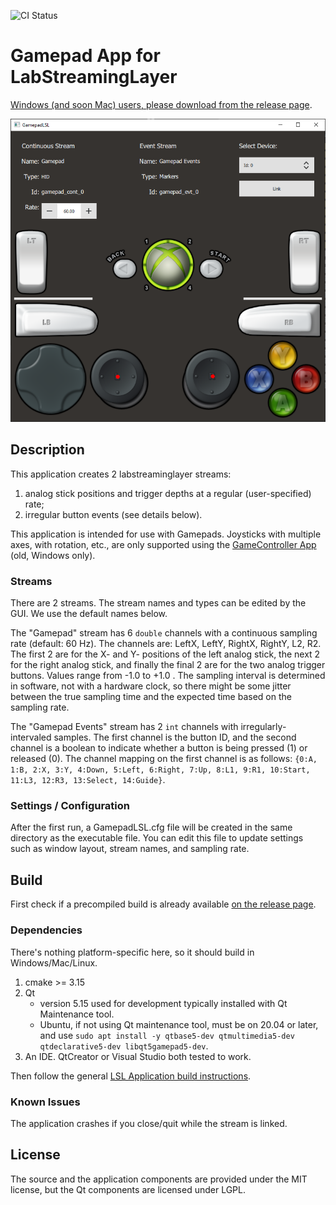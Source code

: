 ![CI Status](https://github.com/labstreaminglayer/App-Gamepad/workflows/C/C++%20CI/badge.svg)

# Gamepad App for LabStreamingLayer

[Windows (and soon Mac) users, please download from the release page](https://github.com/labstreaminglayer/App-Gamepad/releases).

![Image of GamepadLSL](https://github.com/labstreaminglayer/App-Gamepad/blob/master/GamepadLSL-screenshot.PNG?raw=true)

## Description

This application creates 2 labstreaminglayer streams:
1. analog stick positions and trigger depths at a regular (user-specified) rate;
2. irregular button events (see details below).

This application is intended for use with Gamepads. Joysticks with multiple axes, with rotation, etc., are only supported using the [GameController App](https://github.com/labstreaminglayer/App-GameController) (old, Windows only).

### Streams

There are 2 streams. The stream names and types can be edited by the GUI. We use the default names below.

The "Gamepad" stream has 6 `double` channels with a continuous sampling rate (default: 60 Hz).
The channels are: LeftX, LeftY, RightX, RightY, L2, R2. The first 2 are for the X- and Y- positions of the left analog stick, the next 2 for the right analog stick, and finally the final 2 are for the two analog trigger buttons. Values range from -1.0 to +1.0 .
The sampling interval is determined in software, not with a hardware clock, so there might be some jitter between the true sampling time and the expected time based on the sampling rate.

The "Gamepad Events" stream has 2 `int` channels with irregularly-intervaled samples. The first channel is the button ID, and the second channel is a boolean to indicate whether a button is being pressed (1) or released (0). The channel mapping on the first channel is as follows: `{0:A, 1:B, 2:X, 3:Y, 4:Down, 5:Left, 6:Right, 7:Up, 8:L1, 9:R1, 10:Start, 11:L3, 12:R3, 13:Select, 14:Guide}`.

### Settings / Configuration

After the first run, a GamepadLSL.cfg file will be created in the same directory as the executable file. You can edit this file to update settings such as window layout, stream names, and sampling rate.

## Build

First check if a precompiled build is already available [on the release page](https://github.com/labstreaminglayer/App-Gamepad/releases).

### Dependencies

There's nothing platform-specific here, so it should build in Windows/Mac/Linux.

1. cmake >= 3.15
1. Qt
    * version 5.15 used for development typically installed with Qt Maintenance tool.
    * Ubuntu, if not using Qt maintenance tool, must be on 20.04 or later, and use `sudo apt install -y qtbase5-dev qtmultimedia5-dev qtdeclarative5-dev libqt5gamepad5-dev`.
1. An IDE. QtCreator or Visual Studio both tested to work.

Then follow the general [LSL Application build instructions](https://labstreaminglayer.readthedocs.io/dev/app_build.html).

### Known Issues

The application crashes if you close/quit while the stream is linked.

## License

The source and the application components are provided under the MIT license,
but the Qt components are licensed under LGPL.
